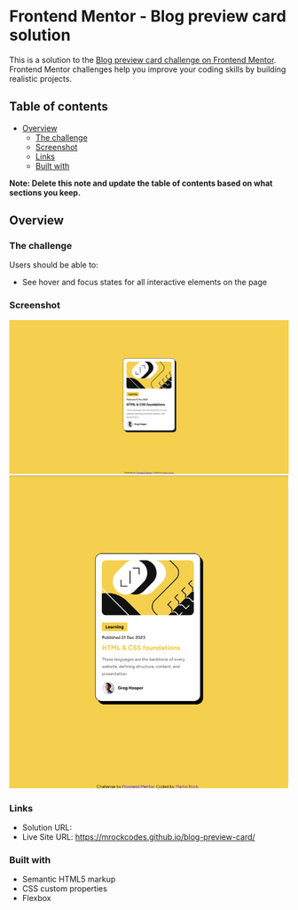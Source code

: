 # Frontend Mentor - Blog preview card solution

This is a solution to the [Blog preview card challenge on Frontend Mentor](https://www.frontendmentor.io/challenges/blog-preview-card-ckPaj01IcS). Frontend Mentor challenges help you improve your coding skills by building realistic projects. 

## Table of contents

- [Overview](#overview)
  - [The challenge](#the-challenge)
  - [Screenshot](#screenshot)
  - [Links](#links)
  - [Built with](#built-with)


**Note: Delete this note and update the table of contents based on what sections you keep.**

## Overview

### The challenge

Users should be able to:

- See hover and focus states for all interactive elements on the page

### Screenshot

![](./assets/images/Screenshot%202024-02-18%20004319.png)
![](./assets/images/Screenshot%202024-02-18%20004443.png)

### Links

- Solution URL: 
- Live Site URL: https://mrockcodes.github.io/blog-preview-card/

### Built with

- Semantic HTML5 markup
- CSS custom properties
- Flexbox
